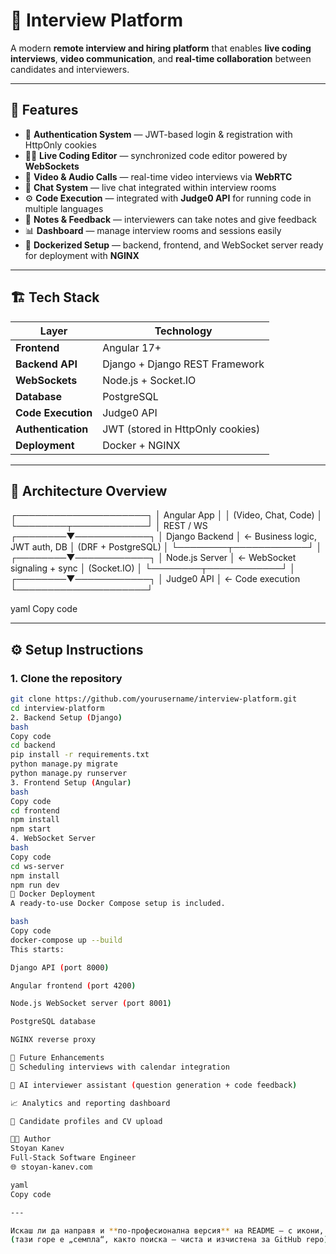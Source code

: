 # 🎯 Interview Platform

A modern **remote interview and hiring platform** that enables **live coding interviews**, **video communication**, and **real-time collaboration** between candidates and interviewers.

---

## 🚀 Features

- 🔐 **Authentication System** — JWT-based login & registration with HttpOnly cookies  
- 🧑‍💻 **Live Coding Editor** — synchronized code editor powered by **WebSockets**  
- 🎥 **Video & Audio Calls** — real-time video interviews via **WebRTC**  
- 💬 **Chat System** — live chat integrated within interview rooms  
- ⚙️ **Code Execution** — integrated with **Judge0 API** for running code in multiple languages  
- 📝 **Notes & Feedback** — interviewers can take notes and give feedback  
- 📊 **Dashboard** — manage interview rooms and sessions easily  
- 🐳 **Dockerized Setup** — backend, frontend, and WebSocket server ready for deployment with **NGINX**

---

## 🏗️ Tech Stack

| Layer | Technology |
|-------|-------------|
| **Frontend** | Angular 17+ |
| **Backend API** | Django + Django REST Framework |
| **WebSockets** | Node.js + Socket.IO |
| **Database** | PostgreSQL |
| **Code Execution** | Judge0 API |
| **Authentication** | JWT (stored in HttpOnly cookies) |
| **Deployment** | Docker + NGINX |

---

## 🧩 Architecture Overview

┌─────────────────────┐
│ Angular App │
│ (Video, Chat, Code) │
└────────┬────────────┘
│ REST / WS
┌────────▼────────────┐
│ Django Backend │ ← Business logic, JWT auth, DB
│ (DRF + PostgreSQL) │
└────────┬────────────┘
│
┌────────▼────────────┐
│ Node.js Server │ ← WebSocket signaling + sync
│ (Socket.IO) │
└────────┬────────────┘
│
┌────────▼────────────┐
│ Judge0 API │ ← Code execution
└─────────────────────┘

yaml
Copy code

---

## ⚙️ Setup Instructions

### 1. Clone the repository
```bash
git clone https://github.com/yourusername/interview-platform.git
cd interview-platform
2. Backend Setup (Django)
bash
Copy code
cd backend
pip install -r requirements.txt
python manage.py migrate
python manage.py runserver
3. Frontend Setup (Angular)
bash
Copy code
cd frontend
npm install
npm start
4. WebSocket Server
bash
Copy code
cd ws-server
npm install
npm run dev
🐳 Docker Deployment
A ready-to-use Docker Compose setup is included.

bash
Copy code
docker-compose up --build
This starts:

Django API (port 8000)

Angular frontend (port 4200)

Node.js WebSocket server (port 8001)

PostgreSQL database

NGINX reverse proxy

🧠 Future Enhancements
📅 Scheduling interviews with calendar integration

🤖 AI interviewer assistant (question generation + code feedback)

📈 Analytics and reporting dashboard

🧍 Candidate profiles and CV upload

👨‍💻 Author
Stoyan Kanev
Full-Stack Software Engineer
🌐 stoyan-kanev.com

yaml
Copy code

---

Искаш ли да направя и **по-професионална версия** на README — с икони, секции "Preview", "Environment Variables" и “Contributing”?  
(тази горе е „семпла“, както поиска — чиста и изчистена за GitHub repo).